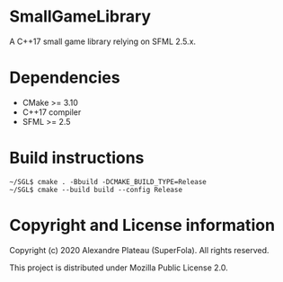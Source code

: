 # SmallGameLibrary

A C++17 small game library relying on SFML 2.5.x.

# Dependencies

* CMake >= 3.10
* C++17 compiler
* SFML >= 2.5

# Build instructions

```shell
~/SGL$ cmake . -Bbuild -DCMAKE_BUILD_TYPE=Release
~/SGL$ cmake --build build --config Release
```

# Copyright and License information

Copyright (c) 2020 Alexandre Plateau (SuperFola). All rights reserved.

This project is distributed under Mozilla Public License 2.0.